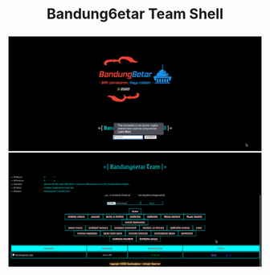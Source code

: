 <h1><p align="center"> Bandung6etar Team Shell </p></h1>

<img src="https://raw.githubusercontent.com/1337r0j4n/php-backdoors/main/.img/87.png">
<img src="https://raw.githubusercontent.com/1337r0j4n/php-backdoors/main/.img/88.png">

